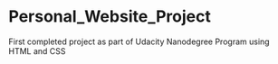 # Personal_Website_Project
First completed project as part of Udacity Nanodegree Program using HTML and CSS
